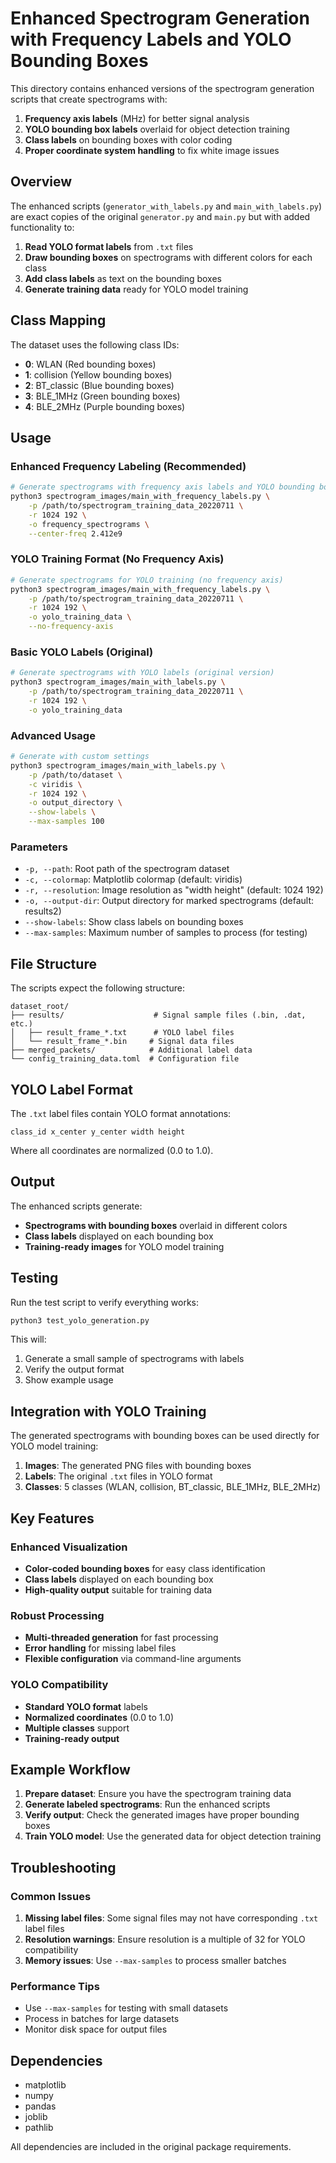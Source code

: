 # Enhanced Spectrogram Generation with Frequency Labels and YOLO Bounding Boxes

This directory contains enhanced versions of the spectrogram generation scripts that create spectrograms with:

1. **Frequency axis labels** (MHz) for better signal analysis
2. **YOLO bounding box labels** overlaid for object detection training
3. **Class labels** on bounding boxes with color coding
4. **Proper coordinate system handling** to fix white image issues

## Overview

The enhanced scripts (`generator_with_labels.py` and `main_with_labels.py`) are exact copies of the original `generator.py` and `main.py` but with added functionality to:

1. **Read YOLO format labels** from `.txt` files
2. **Draw bounding boxes** on spectrograms with different colors for each class
3. **Add class labels** as text on the bounding boxes
4. **Generate training data** ready for YOLO model training

## Class Mapping

The dataset uses the following class IDs:
- **0**: WLAN (Red bounding boxes)
- **1**: collision (Yellow bounding boxes) 
- **2**: BT_classic (Blue bounding boxes)
- **3**: BLE_1MHz (Green bounding boxes)
- **4**: BLE_2MHz (Purple bounding boxes)

## Usage

### Enhanced Frequency Labeling (Recommended)

```bash
# Generate spectrograms with frequency axis labels and YOLO bounding boxes
python3 spectrogram_images/main_with_frequency_labels.py \
    -p /path/to/spectrogram_training_data_20220711 \
    -r 1024 192 \
    -o frequency_spectrograms \
    --center-freq 2.412e9
```

### YOLO Training Format (No Frequency Axis)

```bash
# Generate spectrograms for YOLO training (no frequency axis)
python3 spectrogram_images/main_with_frequency_labels.py \
    -p /path/to/spectrogram_training_data_20220711 \
    -r 1024 192 \
    -o yolo_training_data \
    --no-frequency-axis
```

### Basic YOLO Labels (Original)

```bash
# Generate spectrograms with YOLO labels (original version)
python3 spectrogram_images/main_with_labels.py \
    -p /path/to/spectrogram_training_data_20220711 \
    -r 1024 192 \
    -o yolo_training_data
```

### Advanced Usage

```bash
# Generate with custom settings
python3 spectrogram_images/main_with_labels.py \
    -p /path/to/dataset \
    -c viridis \
    -r 1024 192 \
    -o output_directory \
    --show-labels \
    --max-samples 100
```

### Parameters

- `-p, --path`: Root path of the spectrogram dataset
- `-c, --colormap`: Matplotlib colormap (default: viridis)
- `-r, --resolution`: Image resolution as "width height" (default: 1024 192)
- `-o, --output-dir`: Output directory for marked spectrograms (default: results2)
- `--show-labels`: Show class labels on bounding boxes
- `--max-samples`: Maximum number of samples to process (for testing)

## File Structure

The scripts expect the following structure:
```
dataset_root/
├── results/                    # Signal sample files (.bin, .dat, etc.)
│   ├── result_frame_*.txt      # YOLO label files
│   └── result_frame_*.bin     # Signal data files
├── merged_packets/            # Additional label data
└── config_training_data.toml  # Configuration file
```

## YOLO Label Format

The `.txt` label files contain YOLO format annotations:
```
class_id x_center y_center width height
```

Where all coordinates are normalized (0.0 to 1.0).

## Output

The enhanced scripts generate:
- **Spectrograms with bounding boxes** overlaid in different colors
- **Class labels** displayed on each bounding box
- **Training-ready images** for YOLO model training

## Testing

Run the test script to verify everything works:

```bash
python3 test_yolo_generation.py
```

This will:
1. Generate a small sample of spectrograms with labels
2. Verify the output format
3. Show example usage

## Integration with YOLO Training

The generated spectrograms with bounding boxes can be used directly for YOLO model training:

1. **Images**: The generated PNG files with bounding boxes
2. **Labels**: The original `.txt` files in YOLO format
3. **Classes**: 5 classes (WLAN, collision, BT_classic, BLE_1MHz, BLE_2MHz)

## Key Features

### Enhanced Visualization
- **Color-coded bounding boxes** for easy class identification
- **Class labels** displayed on each bounding box
- **High-quality output** suitable for training data

### Robust Processing
- **Multi-threaded generation** for fast processing
- **Error handling** for missing label files
- **Flexible configuration** via command-line arguments

### YOLO Compatibility
- **Standard YOLO format** labels
- **Normalized coordinates** (0.0 to 1.0)
- **Multiple classes** support
- **Training-ready output**

## Example Workflow

1. **Prepare dataset**: Ensure you have the spectrogram training data
2. **Generate labeled spectrograms**: Run the enhanced scripts
3. **Verify output**: Check the generated images have proper bounding boxes
4. **Train YOLO model**: Use the generated data for object detection training

## Troubleshooting

### Common Issues

1. **Missing label files**: Some signal files may not have corresponding `.txt` label files
2. **Resolution warnings**: Ensure resolution is a multiple of 32 for YOLO compatibility
3. **Memory issues**: Use `--max-samples` to process smaller batches

### Performance Tips

- Use `--max-samples` for testing with small datasets
- Process in batches for large datasets
- Monitor disk space for output files

## Dependencies

- matplotlib
- numpy
- pandas
- joblib
- pathlib

All dependencies are included in the original package requirements.
